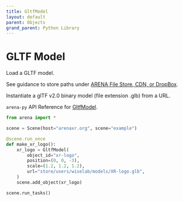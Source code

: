 ```yaml
---
title: GltfModel
layout: default
parent: Objects
grand_parent: Python Library
---
```


# GLTF Model

Load a GLTF model.

See guidance to store paths under <a href='https://docs.arenaxr.org/content/interface/filestore.html'>ARENA File Store, CDN, or DropBox</a>.

Instantiate a glTF v2.0 binary model (file extension .glb) from a URL.

`arena-py` API Reference for [GltfModel](/content/python-api/objects/gltf_model).

```python
from arena import *

scene = Scene(host="arenaxr.org", scene="example")

@scene.run_once
def make_xr_logo():
    xr_logo = GltfModel(
        object_id="xr-logo",
        position=(0, 0, -3),
        scale=(1.2, 1.2, 1.2),
        url="store/users/wiselab/models/XR-logo.glb",
    )
    scene.add_object(xr_logo)

scene.run_tasks()
```
